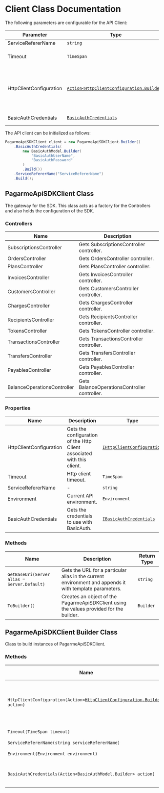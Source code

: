 
# Client Class Documentation

The following parameters are configurable for the API Client:

| Parameter | Type | Description |
|  --- | --- | --- |
| ServiceRefererName | `string` |  |
| Timeout | `TimeSpan` | Http client timeout.<br>*Default*: `TimeSpan.FromSeconds(100)` |
| HttpClientConfiguration | [`Action<HttpClientConfiguration.Builder>`](../doc/http-client-configuration-builder.md) | Action delegate that configures the HTTP client by using the HttpClientConfiguration.Builder for customizing API call settings.<br>*Default*: `new HttpClient()` |
| BasicAuthCredentials | [`BasicAuthCredentials`](auth/basic-authentication.md) | The Credentials Setter for Basic Authentication |

The API client can be initialized as follows:

```csharp
PagarmeApiSDKClient client = new PagarmeApiSDKClient.Builder()
    .BasicAuthCredentials(
        new BasicAuthModel.Builder(
            "BasicAuthUserName",
            "BasicAuthPassword"
        )
        .Build())
    .ServiceRefererName("ServiceRefererName")
    .Build();
```

## PagarmeApiSDKClient Class

The gateway for the SDK. This class acts as a factory for the Controllers and also holds the configuration of the SDK.

### Controllers

| Name | Description |
|  --- | --- |
| SubscriptionsController | Gets SubscriptionsController controller. |
| OrdersController | Gets OrdersController controller. |
| PlansController | Gets PlansController controller. |
| InvoicesController | Gets InvoicesController controller. |
| CustomersController | Gets CustomersController controller. |
| ChargesController | Gets ChargesController controller. |
| RecipientsController | Gets RecipientsController controller. |
| TokensController | Gets TokensController controller. |
| TransactionsController | Gets TransactionsController controller. |
| TransfersController | Gets TransfersController controller. |
| PayablesController | Gets PayablesController controller. |
| BalanceOperationsController | Gets BalanceOperationsController controller. |

### Properties

| Name | Description | Type |
|  --- | --- | --- |
| HttpClientConfiguration | Gets the configuration of the Http Client associated with this client. | [`IHttpClientConfiguration`](../doc/http-client-configuration.md) |
| Timeout | Http client timeout. | `TimeSpan` |
| ServiceRefererName | - | `string` |
| Environment | Current API environment. | `Environment` |
| BasicAuthCredentials | Gets the credentials to use with BasicAuth. | [`IBasicAuthCredentials`](auth/basic-authentication.md) |

### Methods

| Name | Description | Return Type |
|  --- | --- | --- |
| `GetBaseUri(Server alias = Server.Default)` | Gets the URL for a particular alias in the current environment and appends it with template parameters. | `string` |
| `ToBuilder()` | Creates an object of the PagarmeApiSDKClient using the values provided for the builder. | `Builder` |

## PagarmeApiSDKClient Builder Class

Class to build instances of PagarmeApiSDKClient.

### Methods

| Name | Description | Return Type |
|  --- | --- | --- |
| `HttpClientConfiguration(Action<`[`HttpClientConfiguration.Builder`](../doc/http-client-configuration-builder.md)`> action)` | Gets the configuration of the Http Client associated with this client. | `Builder` |
| `Timeout(TimeSpan timeout)` | Http client timeout. | `Builder` |
| `ServiceRefererName(string serviceRefererName)` | - | `Builder` |
| `Environment(Environment environment)` | Current API environment. | `Builder` |
| `BasicAuthCredentials(Action<BasicAuthModel.Builder> action)` | Sets credentials for BasicAuth. | `Builder` |

